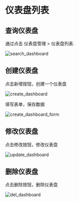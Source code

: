 # 仪表盘列表



## 查询仪表盘

通过点击 仪表盘管理 > 仪表盘列表.


![search_dashboard](/doc/assets/img/dashboard/search_dashboard.png)

## 创建仪表盘

点击新增按钮，创建一个仪表盘

![create_dashboard](/doc/assets/img/dashboard/create_dashboard.png)

填写表单，保存数据

![create_dashboard_form](/doc/assets/img/dashboard/create_dashboard_form.png)

## 修改仪表盘 

点击修改按钮，修改仪表盘

![update_dashboard](/doc/assets/img/dashboard/update_dashboard.png)

## 删除仪表盘

点击删除按钮，删除仪表盘

![del_dashboard](/doc/assets/img/dashboard/del_dashboard.png)